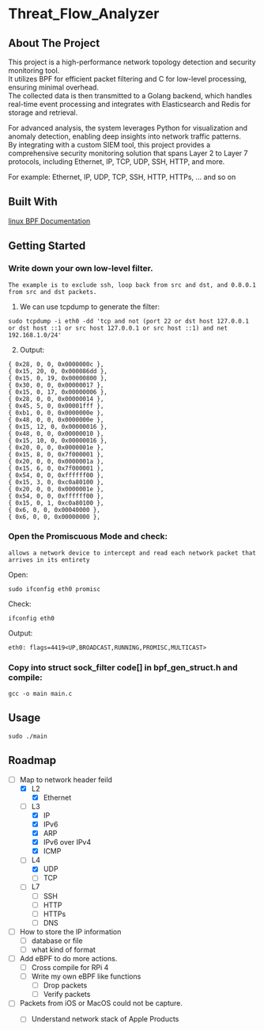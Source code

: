 # Threat_Flow_Analyzer
## About The Project 
This project is a high-performance network topology detection and security monitoring tool. <br>
It utilizes BPF for efficient packet filtering and C for low-level processing, ensuring minimal overhead. <br>
The collected data is then transmitted to a Golang backend, which handles real-time event processing and integrates with Elasticsearch and Redis for storage and retrieval. <br>

For advanced analysis, the system leverages Python for visualization and anomaly detection, enabling deep insights into network traffic patterns. <br>
By integrating with a custom SIEM tool, this project provides a comprehensive security monitoring solution that spans Layer 2 to Layer 7 protocols, including Ethernet, IP, TCP, UDP, SSH, HTTP, and more. <br>

For example: Ethernet, IP, UDP, TCP, SSH, HTTP, HTTPs, ... and so on <br>

## Built With

[linux BPF Documentation](https://docs.kernel.org/networking/filter.html)

## Getting Started
###  Write down your own low-level filter.

    The example is to exclude ssh, loop back from src and dst, and 0.0.0.1 from src and dst packets.
1. We can use tcpdump to generate the filter:
```
sudo tcpdump -i eth0 -dd 'tcp and not (port 22 or dst host 127.0.0.1 or dst host ::1 or src host 127.0.0.1 or src host ::1) and net 192.168.1.0/24'
```

2. Output:
```
{ 0x28, 0, 0, 0x0000000c },
{ 0x15, 20, 0, 0x000086dd },
{ 0x15, 0, 19, 0x00000800 },
{ 0x30, 0, 0, 0x00000017 },
{ 0x15, 0, 17, 0x00000006 },
{ 0x28, 0, 0, 0x00000014 },
{ 0x45, 5, 0, 0x00001fff },
{ 0xb1, 0, 0, 0x0000000e },
{ 0x48, 0, 0, 0x0000000e },
{ 0x15, 12, 0, 0x00000016 },
{ 0x48, 0, 0, 0x00000010 },
{ 0x15, 10, 0, 0x00000016 },
{ 0x20, 0, 0, 0x0000001e },
{ 0x15, 8, 0, 0x7f000001 },
{ 0x20, 0, 0, 0x0000001a },
{ 0x15, 6, 0, 0x7f000001 },
{ 0x54, 0, 0, 0xffffff00 },
{ 0x15, 3, 0, 0xc0a80100 },
{ 0x20, 0, 0, 0x0000001e },
{ 0x54, 0, 0, 0xffffff00 },
{ 0x15, 0, 1, 0xc0a80100 },
{ 0x6, 0, 0, 0x00040000 },
{ 0x6, 0, 0, 0x00000000 },
```

### Open the Promiscuous Mode and check:

    allows a network device to intercept and read each network packet that arrives in its entirety
Open:
```
sudo ifconfig eth0 promisc
```

Check:
```
ifconfig eth0
```
Output:
```
eth0: flags=4419<UP,BROADCAST,RUNNING,PROMISC,MULTICAST>
```

### Copy into struct sock_filter code[] in bpf_gen_struct.h and compile:
```
gcc -o main main.c
```

## Usage
```
sudo ./main
```

## Roadmap
- [ ] Map to network header feild
  - [X] L2
    - [X] Ethernet
  - [ ] L3
    - [X] IP
    - [X] IPv6
    - [X] ARP
    - [x] IPv6 over IPv4
    - [X] ICMP
  - [ ] L4
    - [X] UDP
    - [ ] TCP
  - [ ] L7
    - [ ] SSH
    - [ ] HTTP
    - [ ] HTTPs
    - [ ] DNS
     
- [ ] How to store the IP information
  - [ ] database or file
  - [ ] what kind of format
     
- [ ] Add eBPF to do more actions.
  - [ ] Cross compile for RPi 4
  - [ ] Write my own eBPF like functions
      - [ ] Drop packets
      - [ ] Verify packets
        
- [ ] Packets from iOS or MacOS could not be capture.
    - [ ] Understand network stack of Apple Products


